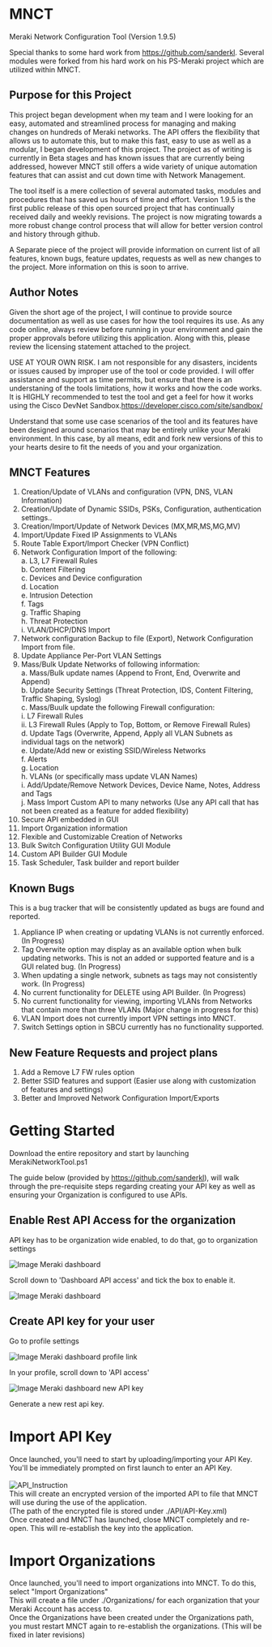# MNCT
Meraki Network Configuration Tool (Version 1.9.5)

Special thanks to some hard work from https://github.com/sanderkl. Several modules were forked from his hard work on his PS-Meraki project which are utilized within MNCT.

## Purpose for this Project
This project began development when my team and I were looking for an easy, automated and streamlined process for managing and making changes on hundreds of Meraki networks. The API offers the flexibility that allows us to automate this, but to make this fast, easy to use as well as a modular, I began development of this project. The project as of writing is currently in Beta stages and has known issues that are currently being addressed, however MNCT still offers a wide variety of unique automation features that can assist and cut down time with Network Management.

The tool itself is a mere collection of several automated tasks, modules and procedures that has saved us hours of time and effort. Version 1.9.5 is the first public release of this open sourced project that has continually received daily and weekly revisions. The project is now migrating towards a more robust change control process that will allow for better version control and history through github.

A Separate piece of the project will provide information on current list of all features, known bugs, feature updates, requests as well as new changes to the project.
More information on this is soon to arrive.

## Author Notes
Given the short age of the project, I will continue to provide source documentation as well as use cases for how the tool requires its use. As any code online, always review before running in your environment and gain the proper approvals before utilizing this application. Along with this, please review the licensing statement attached to the project.

USE AT YOUR OWN RISK. I am not responsible for any disasters, incidents or issues caused by improper use of the tool or code provided. I will offer assistance and support as time permits, but ensure that there is an understaning of the tools limitations, how it works and how the code works. It is  HIGHLY recommended to test the tool and get a feel for how it works using the Cisco DevNet Sandbox.https://developer.cisco.com/site/sandbox/

Understand that some use case scenarios of the tool and its features have been designed around scenarios that may be entirely unlike your Meraki environment. In this case, by all means, edit and fork new versions of this to your hearts desire to fit the needs of you and your organization.

## MNCT Features
1. Creation/Update of VLANs and configuration (VPN, DNS, VLAN Information) <br>
2. Creation/Update of Dynamic SSIDs, PSKs, Configuration, authentication settings.. <br>
3. Creation/Import/Update of Network Devices (MX,MR,MS,MG,MV) <br>
4. Import/Update Fixed IP Assignments to VLANs <br>
5. Route Table Export/Import Checker (VPN Conflict) <br>
6. Network Configuration Import of the following: <br>
   a. L3, L7 Firewall Rules <br>
   b. Content Filtering <br>
   c. Devices and Device configuration <br>
   d. Location <br>
   e. Intrusion Detection <br>
   f. Tags <br>
   g. Traffic Shaping <br>
   h. Threat Protection <br>
   i. VLAN/DHCP/DNS Import <br>
7. Network configuration Backup to file (Export), Network Configuration Import from file.<br>
8. Update Appliance Per-Port VLAN Settings <br>
9. Mass/Bulk Update Networks of following information:<br>
   a. Mass/Bulk update names (Append to Front, End, Overwrite and Append) <br>
   b. Update Security Settings (Threat Protection, IDS, Content Filtering, Traffic Shaping, Syslog) <br>
   c. Mass/Buulk update the following Firewall configuration: <br>
      i. L7 Firewall Rules <br>
      ii. L3 Firewall Rules (Apply to Top, Bottom, or Remove Firewall Rules) <br>
   d. Update Tags (Overwrite, Append, Apply all VLAN Subnets as individual tags on the network) <br>
   e. Update/Add new or existing SSID/Wireless Networks <br>
   f. Alerts <br>
   g. Location <br>
   h. VLANs (or specifically mass update VLAN Names) <br>
   i. Add/Update/Remove Network Devices, Device Name, Notes, Address and Tags <br>
   j. Mass Import Custom API to many networks (Use any API call that has not been created as a feature for added flexibility) <br>
10. Secure API embedded in GUI <br>
11. Import Organization information <br>
12. Flexible and Customizable Creation of Networks <br>
13. Bulk Switch Configuration Utility GUI Module <br>
14. Custom API Builder GUI Module <br>
15. Task Scheduler, Task builder and report builder <br>

## Known Bugs
This is a bug tracker that will be consistently updated as bugs are found and reported. <br>
1. Appliance IP when creating or updating VLANs is not currently enforced. (In Progress) <br>
2. Tag Overwite option may display as an available option when bulk updating networks. This is not an added or supported feature and is a GUI related bug. (In Progress) <br>
3. When updating a single network, subnets as tags may not consistently work. (In Progress) <br>
4. No current functionality for DELETE using API Builder. (In Progress) <br>
5. No current functionality for viewing, importing VLANs from Networks that contain more than three VLANs (Major change in progress for this) <br>
6. VLAN Import does not currently import VPN settings into MNCT. <br>
7. Switch Settings option in SBCU currently has no functionality supported. <br>

## New Feature Requests and project plans
1. Add a Remove L7 FW rules option <br>
2. Better SSID features and support (Easier use along with customization of features and settings) <br>
3. Better and Improved Network Configuration Import/Exports <br>

# Getting Started
Download the entire repository and start by launching MerakiNetworkTool.ps1

The guide below (provided by https://github.com/sanderkl), will walk through the pre-requisite steps regarding creating your API key as well as ensuring your Organization is configured to use APIs.

## Enable Rest API Access for the organization

API key has to be organization wide enabled, to do that, go to organization settings

![Image Meraki dashboard](https://imgur.com/LBzIhK3.png)

Scroll down to 'Dashboard API access' and tick the box to enable it.

![Image Meraki dashboard](https://imgur.com/iOXTiEJ.png)

## Create API key for your user

Go to profile settings

![Image Meraki dashboard profile link](https://imgur.com/ymjzujI.png)

In your profile, scroll down to 'API access'

![Image Meraki dashboard new API key](https://imgur.com/Dbux0J5.png)

Generate a new rest api key.

# Import API Key
Once launched, you'll need to start by uploading/importing your API Key. <br>
You'll be immediately prompted on first launch to enter an API Key. <br>
<br>
<img src="https://i.imgur.com/b48RcwC.png" alt="API_Instruction"/><br>
This will create an encrypted version of the imported API to file that MNCT will use during the use of the application. <br>
(The path of the encrypted file is stored under ./API/API-Key.xml) <br>
Once created and MNCT has launched, close MNCT completely and re-open. This will re-establish the key into the application. <br>

# Import Organizations
Once launched, you'll need to import organizations into MNCT. To do this, select "Import Organizations" <br>
This will create a file under ./Organizations/ for each organization that your Meraki Account has access to. <br>
Once the Organizations have been created under the Organizations path, you must restart MNCT again to re-establish the organizations. (This will be fixed in later revisions) <br>
